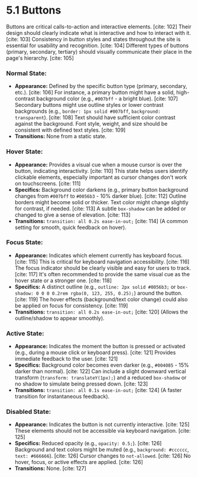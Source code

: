 # 5.1 Buttons

Buttons are critical calls-to-action and interactive elements. [cite: 102] Their design should clearly indicate what is interactive and how to interact with it. [cite: 103] Consistency in button styles and states throughout the site is essential for usability and recognition. [cite: 104] Different types of buttons (primary, secondary, tertiary) should visually communicate their place in the page's hierarchy. [cite: 105]

### Normal State:

* **Appearance:** Defined by the specific button type (primary, secondary, etc.). [cite: 106] For instance, a primary button might have a solid, high-contrast background color (e.g., `#007bff` - a bright blue). [cite: 107] Secondary buttons might use outline styles or lower contrast backgrounds (e.g., `border: 1px solid #007bff`, `background: transparent`). [cite: 108] Text should have sufficient color contrast against the background. Font style, weight, and size should be consistent with defined text styles. [cite: 109]
* **Transitions:** None from a static state.

### Hover State:

* **Appearance:** Provides a visual cue when a mouse cursor is over the button, indicating interactivity. [cite: 110] This state helps users identify clickable elements, especially important as cursor changes don't work on touchscreens. [cite: 111]
* **Specifics:** Background color darkens (e.g., primary button background changes from `#007bff` to `#0056b3` - 10% darker blue). [cite: 112] Outline borders might become solid or thicker. Text color might change slightly for contrast, if needed. [cite: 113] A subtle `box-shadow` can be added or changed to give a sense of elevation. [cite: 113]
* **Transitions:** `transition: all 0.2s ease-in-out;` [cite: 114] (A common setting for smooth, quick feedback on hover).

### Focus State:

* **Appearance:** Indicates which element currently has keyboard focus. [cite: 115] This is critical for keyboard navigation accessibility. [cite: 116] The focus indicator should be clearly visible and easy for users to track. [cite: 117] It's often recommended to provide the same visual cue as the hover state or a stronger one. [cite: 118]
* **Specifics:** A distinct outline (e.g., `outline: 2px solid #0056b3;` or `box-shadow: 0 0 0 0.2rem rgba(0, 123, 255, 0.25);`) around the button. [cite: 119] The hover effects (background/text color change) could also be applied on focus for consistency. [cite: 119]
* **Transitions:** `transition: all 0.2s ease-in-out;` [cite: 120] (Allows the outline/shadow to appear smoothly).

### Active State:

* **Appearance:** Indicates the moment the button is pressed or activated (e.g., during a mouse click or keyboard press). [cite: 121] Provides immediate feedback to the user. [cite: 121]
* **Specifics:** Background color becomes even darker (e.g., `#004085` - 15% darker than normal). [cite: 122] Can include a slight downward vertical transform (`transform: translateY(1px);`) and a reduced `box-shadow` or no shadow to simulate being pressed down. [cite: 123]
* **Transitions:** `transition: all 0.1s ease-in-out;` [cite: 124] (A faster transition for instantaneous feedback).

### Disabled State:

* **Appearance:** Indicates the button is not currently interactive. [cite: 125] These elements should not be accessible via keyboard navigation. [cite: 125]
* **Specifics:** Reduced opacity (e.g., `opacity: 0.5;`). [cite: 126] Background and text colors might be muted (e.g., `background: #cccccc`, `text: #666666`). [cite: 126] Cursor changes to `not-allowed`. [cite: 126] No hover, focus, or active effects are applied. [cite: 126]
* **Transitions:** None. [cite: 127]